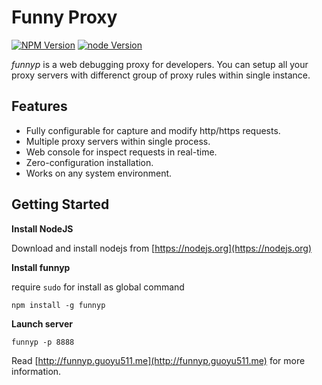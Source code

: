 # Funny Proxy

[![NPM Version](https://img.shields.io/npm/v/npm.svg?style=flat-square)](https://npmjs.org/package/funnyp) 
[![node Version](https://img.shields.io/badge/node->=4.0.0-brightgreen.svg?style=flat-square)](http://nodejs.org/download/) 


_funnyp_ is a web debugging proxy for developers. You can setup all your proxy servers with differenct group of  proxy rules within single instance.

## Features

* Fully configurable for capture and modify http/https requests.
* Multiple proxy servers within single process.
* Web console for inspect requests in real-time.
* Zero-configuration installation.
* Works on any system environment.

## Getting Started

**Install NodeJS**

Download and install nodejs from [https://nodejs.org](https://nodejs.org)

**Install funnyp**

require `sudo` for install as global command

    npm install -g funnyp

**Launch server**

```
funnyp -p 8888
```

Read [http://funnyp.guoyu511.me](http://funnyp.guoyu511.me) for more information.
